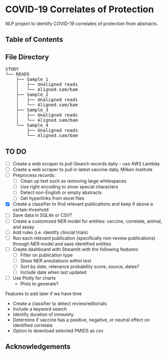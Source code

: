 # COVID-19 Correlates of Protection
NLP project to identify COVID-19 correlates of protection from abstracts.



## Table of Contents

## File Directory

<pre>
STUDY
└── READS
    ├── Sample_1
    │   ├── Unaligned reads
    │   └── Aligned.sam/bam
    ├── Sample_2
    │   ├── Unaligned reads
    │   └── Aligned.sam/bam
    ├── Sample_3
    │   ├── Unaligned reads
    │   └── Aligned.sam/bam
    └── Sample_4
        ├── Unaligned reads
        └── Aligned.sam/bam
</pre>


## TO DO

 
 - [ ] Create a web scraper to pull iSearch records daily - use AWS Lambda
 - [ ] Craete a web scraper to pull in latest vaccine data, Milken Institute
 - [ ] Preprocess records:
    - [ ] Clean up text such as removing large whitespaces
    - [ ] Use right encoding to show special characters
    - [ ] Detect non-English or empty abstracts
    - [ ] Get hyperlinks from excel files
 - [x] Create a classifier to find relevant publications and keep if above a certain threshold
 - [ ] Save data in SQLite or CSV?
 - [ ] Create a customized NER model for entities: vaccine, correlate, animal, and assay
 - [ ] Add rules (i.e. identify clincial trials)
 - [ ] Run each relevant publication (specifically non-review publications) through NER model and save identified entities
 - [ ] Create dashboard with Streamlit with the following features:
    - [ ] Filter on publication type
    - [ ] Show NER annotations within text
    - [ ] Sort by date, relevance probability score, source, dates?
    - [ ] Include date when last updated
 - [ ] Use Plotly for charts
    - Plots to generate?

 
 
 Features to add later if we have time
 
 - Create a classifier to detect review/editorials 
 - Include a keyword search
 - Identify duration of immunity
 - Determine if vaccine has a positive, negative, or neutral effect on identified correlate
 - Option to download selected PMIDS as csv


## Acknowledgements

